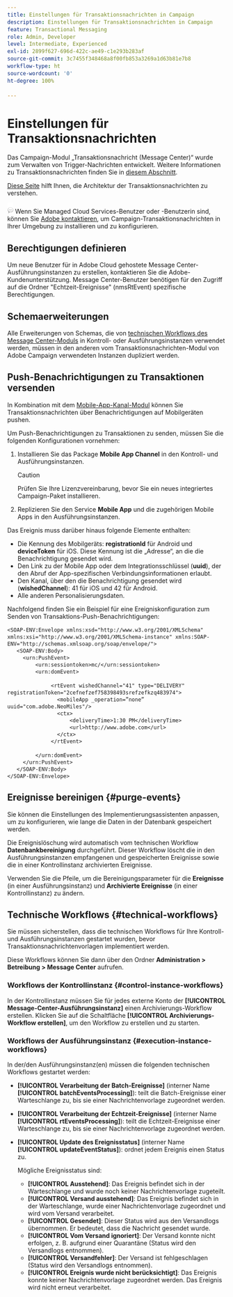 ```yaml
---
title: Einstellungen für Transaktionsnachrichten in Campaign
description: Einstellungen für Transaktionsnachrichten in Campaign
feature: Transactional Messaging
role: Admin, Developer
level: Intermediate, Experienced
exl-id: 2899f627-696d-422c-ae49-c1e293b283af
source-git-commit: 3c7455f348468a8f00fb853a3269a1d63b81e7b8
workflow-type: ht
source-wordcount: '0'
ht-degree: 100%

---
```


# Einstellungen für Transaktionsnachrichten

Das Campaign-Modul „Transaktionsnachricht (Message Center)“ wurde zum Verwalten von Trigger-Nachrichten entwickelt. Weitere Informationen zu Transaktionsnachrichten finden Sie in [diesem Abschnitt](../send/transactional.md).

[Diese Seite](../architecture/architecture.md#transac-msg-archi) hilft Ihnen, die Architektur der Transaktionsnachrichten zu verstehen.

![](../assets/do-not-localize/speech.png) Wenn Sie Managed Cloud Services-Benutzer oder -Benutzerin sind, können Sie [Adobe kontaktieren](../start/campaign-faq.md#support), um Campaign-Transaktionsnachrichten in Ihrer Umgebung zu installieren und zu konfigurieren.

## Berechtigungen definieren

Um neue Benutzer für in Adobe Cloud gehostete Message Center-Ausführungsinstanzen zu erstellen, kontaktieren Sie die Adobe-Kundenunterstützung. Message Center-Benutzer benötigen für den Zugriff auf die Ordner &quot;Echtzeit-Ereignisse&quot; (nmsRtEvent) spezifische Berechtigungen.

## Schemaerweiterungen

Alle Erweiterungen von Schemas, die von [technischen Workflows des Message Center-Moduls](#technical-workflows) in Kontroll- oder Ausführungsinstanzen verwendet werden, müssen in den anderen vom Transaktionsnachrichten-Modul von Adobe Campaign verwendeten Instanzen dupliziert werden.

## Push-Benachrichtigungen zu Transaktionen versenden

In Kombination mit dem [Mobile-App-Kanal-Modul](../send/push.md) können Sie Transaktionsnachrichten über Benachrichtigungen auf Mobilgeräten pushen.

Um Push-Benachrichtigungen zu Transaktionen zu senden, müssen Sie die folgenden Konfigurationen vornehmen:

1. Installieren Sie das Package **Mobile App Channel** in den Kontroll- und Ausführungsinstanzen.

   >[!CAUTION]
   >
   >Prüfen Sie Ihre Lizenzvereinbarung, bevor Sie ein neues integriertes Campaign-Paket installieren.

1. Replizieren Sie den Service **Mobile App** und die zugehörigen Mobile Apps in den Ausführungsinstanzen.

Das Ereignis muss darüber hinaus folgende Elemente enthalten:

* Die Kennung des Mobilgeräts: **registrationId** für Android und **deviceToken** für iOS. Diese Kennung ist die „Adresse“, an die die Benachrichtigung gesendet wird.
* Den Link zu der Mobile App oder dem Integrationsschlüssel (**uuid**), der den Abruf der App-spezifischen Verbindungsinformationen erlaubt.
* Den Kanal, über den die Benachrichtigung gesendet wird (**wishedChannel**): 41 für iOS und 42 für Android.
* Alle anderen Personalisierungsdaten.

Nachfolgend finden Sie ein Beispiel für eine Ereigniskonfiguration zum Senden von Transaktions-Push-Benachrichtigungen:

```
<SOAP-ENV:Envelope xmlns:xsd="http://www.w3.org/2001/XMLSchema" xmlns:xsi="http://www.w3.org/2001/XMLSchema-instance" xmlns:SOAP-ENV="http://schemas.xmlsoap.org/soap/envelope/">
   <SOAP-ENV:Body>
     <urn:PushEvent>
         <urn:sessiontoken>mc/</urn:sessiontoken>
         <urn:domEvent>

              <rtEvent wishedChannel="41" type="DELIVERY" registrationToken="2cefnefzef758398493srefzefkzq483974">
                <mobileApp _operation=”none” uuid="com.adobe.NeoMiles"/>
                <ctx>
                    <deliveryTime>1:30 PM</deliveryTime>
                    <url>http://www.adobe.com</url>
                </ctx>
              </rtEvent>

         </urn:domEvent>
     </urn:PushEvent>           
   </SOAP-ENV:Body>
</SOAP-ENV:Envelope>
```



## Ereignisse bereinigen {#purge-events}

Sie können die Einstellungen des Implementierungsassistenten anpassen, um zu konfigurieren, wie lange die Daten in der Datenbank gespeichert werden.

Die Ereignislöschung wird automatisch vom technischen Workflow **Datenbankbereinigung** durchgeführt. Dieser Workflow löscht die in den Ausführungsinstanzen empfangenen und gespeicherten Ereignisse sowie die in einer Kontrollinstanz archivierten Ereignisse.

Verwenden Sie die Pfeile, um die Bereinigungsparameter für die **Ereignisse** (in einer Ausführungsinstanz) und **Archivierte Ereignisse** (in einer Kontrollinstanz) zu ändern.


## Technische Workflows {#technical-workflows}

Sie müssen sicherstellen, dass die technischen Workflows für Ihre Kontroll- und Ausführungsinstanzen gestartet wurden, bevor Transaktionsnachrichtenvorlagen implementiert werden.

Diese Workflows können Sie dann über den Ordner **Administration > Betreibung > Message Center** aufrufen.

### Workflows der Kontrollinstanz {#control-instance-workflows}

In der Kontrollinstanz müssen Sie für jedes externe Konto der **[!UICONTROL Message-Center-Ausführungsinstanz]** einen Archivierungs-Workflow erstellen. Klicken Sie auf die Schaltfläche **[!UICONTROL Archivierungs-Workflow erstellen]**, um den Workflow zu erstellen und zu starten.

### Workflows der Ausführungsinstanz {#execution-instance-workflows}

In der/den Ausführungsinstanz(en) müssen die folgenden technischen Workflows gestartet werden:

* **[!UICONTROL Verarbeitung der Batch-Ereignisse]** (interner Name **[!UICONTROL batchEventsProcessing]**): teilt die Batch-Ereignisse einer Warteschlange zu, bis sie einer Nachrichtenvorlage zugeordnet werden.
* **[!UICONTROL Verarbeitung der Echtzeit-Ereignisse]** (interner Name **[!UICONTROL rtEventsProcessing]**): teilt die Echtzeit-Ereignisse einer Warteschlange zu, bis sie einer Nachrichtenvorlage zugeordnet werden.
* **[!UICONTROL Update des Ereignisstatus]** (interner Name **[!UICONTROL updateEventStatus]**): ordnet jedem Ereignis einen Status zu.

   Mögliche Ereignisstatus sind:

   * **[!UICONTROL Ausstehend]**: Das Ereignis befindet sich in der Warteschlange und wurde noch keiner Nachrichtenvorlage zugeteilt.
   * **[!UICONTROL Versand ausstehend]**: Das Ereignis befindet sich in der Warteschlange, wurde einer Nachrichtenvorlage zugeordnet und wird vom Versand verarbeitet.
   * **[!UICONTROL Gesendet]**: Dieser Status wird aus den Versandlogs übernommen. Er bedeutet, dass die Nachricht gesendet wurde.
   * **[!UICONTROL Vom Versand ignoriert]**: Der Versand konnte nicht erfolgen, z. B. aufgrund einer Quarantäne (Status wird den Versandlogs entnommen).
   * **[!UICONTROL Versandfehler]**: Der Versand ist fehlgeschlagen (Status wird den Versandlogs entnommen).
   * **[!UICONTROL Ereignis wurde nicht berücksichtigt]**: Das Ereignis konnte keiner Nachrichtenvorlage zugeordnet werden. Das Ereignis wird nicht erneut verarbeitet.
